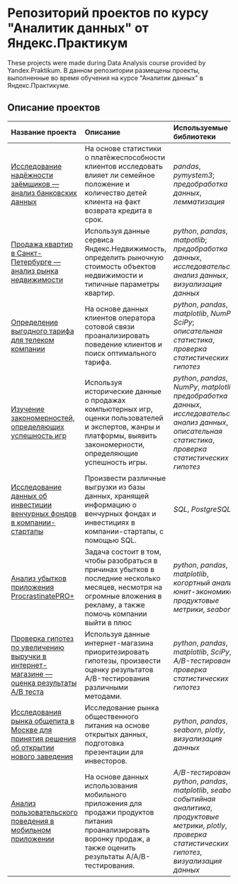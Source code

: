 # Репозиторий проектов по курсу "Аналитик данных" от Яндекс.Практикум 
These projects were made during Data Analysis course provided by Yandex.Praktikum.
В данном репозитории размещены проекты, выполненные во время обучения на курсе "Аналитик данных" в Яндекс.Практикуме.

## Описание проектов

| Название проекта | Описание | Используемые библиотеки | 
| :---------------------- | :---------------------- | :---------------------- |
| [Исследование надёжности заёмщиков — анализ банковских данных](big_cities_music) | На основе статистики о платёжеспособности клиентов исследовать влияет ли семейное положение и количество детей клиента на факт возврата кредита в срок.| *pandas*, *pymystem3*; *предобработка данных*, *лемматизация*|
| [Продажа квартир в Санкт-Петербурге — анализ рынка недвижимости](big_cities_music) | Используя данные сервиса Яндекс.Недвижимость, определить рыночную стоимость объектов недвижимости и типичные параметры квартир.| *python*, *pandas*, *matpotlib*; *предобработка данных*, *исследовательский анализ данных*, *визуализация данных* |
| [Определение выгодного тарифа для телеком компании](big_cities_music) | На основе данных клиентов оператора сотовой связи проанализировать поведение клиентов и поиск оптимального тарифа.| *python*, *pandas*, *matplotlib*, *NumPy*, *SciPy*; *описательная статистика*, *проверка статистических гипотез* |
| [Изучение закономерностей, определяющих успешность игр](big_cities_music) | Используя исторические данные о продажах компьютерных игр, оценки пользователей и экспертов, жанры и платформы, выявить закономерности, определяющие успешность игры.| *python*, *pandas*, *NumPy*, *matplotlib*; *предобработка данных*, *исследовательский анализ данных*, *описательная статистика*, *проверка статистических гипотез* |
| [Исследование данных об инвестиции венчурных фондов в компании-стартапы](big_cities_music) | Произвести различные выгрузки из базы данных, хранящей информацию о венчурных фондах и инвестициях в компании-стартапы, с помощью SQL. | *SQL*, *PostgreSQL* |
| [Анализ убытков приложения ProcrastinatePRO+](big_cities_music) | Задача состоит в том, чтобы разобраться в причинах убытков в последние несколько месяцев, несмотря на огромные вложения в рекламу, а также помочь компании выйти в плюс| *python*, *pandas*, *matplotlib*, *когортный анализ*, *юнит-экономика*, *продуктовые метрики*, *seaborn* |
| [Проверка гипотез по увеличению выручки в интернет-магазине — оценка результаты A/B теста ](big_cities_music) | Используя данные интернет-магазина приоритезировать гипотезы, произвести оценку результатов A/B-тестирования различными методами.| *python*, *pandas*, *matplotlib*, *SciPy*, *A/B-тестирование*, *проверка статистических гипотез* |
| [Исследования рынка общепита в Москве для принятия решения об открытии нового заведения](big_cities_music) | Исследование рынка общественного питания на основе открытых данных, подготовка презентации для инвесторов.| *python*, *pandas*, *seaborn*, *plotly*, *визуализация данных* |
| [Анализ пользовательского поведения в мобильном приложении](big_cities_music) | На основе данных использования мобильного приложения для продажи продуктов питания проанализировать воронку продаж, а также оценить результаты A/A/B-тестирования.| *A/B-тестирование*, *python*, *pandas*, *matplotlib*, *seaborn*, *событийная аналитика*, *продуктовые метрики*, *plotly*, *проверка статистических гипотез*, *визуализация данных* |
